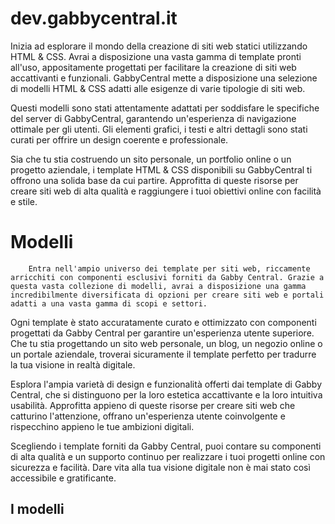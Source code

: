 # dev.gabbycentral.it
Inizia ad esplorare il mondo della creazione di siti web statici utilizzando HTML & CSS. Avrai a disposizione una vasta gamma di template pronti all'uso, appositamente progettati per facilitare la creazione di siti web accattivanti e funzionali. GabbyCentral mette a disposizione una selezione di modelli HTML & CSS adatti alle esigenze di varie tipologie di siti web.

Questi modelli sono stati attentamente adattati per soddisfare le specifiche del server di GabbyCentral, garantendo un'esperienza di navigazione ottimale per gli utenti. Gli elementi grafici, i testi e altri dettagli sono stati curati per offrire un design coerente e professionale.

Sia che tu stia costruendo un sito personale, un portfolio online o un progetto aziendale, i template HTML & CSS disponibili su GabbyCentral ti offrono una solida base da cui partire. Approfitta di queste risorse per creare siti web di alta qualità e raggiungere i tuoi obiettivi online con facilità e stile.


# Modelli
        Entra nell'ampio universo dei template per siti web, riccamente arricchiti con componenti esclusivi forniti da Gabby Central. Grazie a questa vasta collezione di modelli, avrai a disposizione una gamma incredibilmente diversificata di opzioni per creare siti web e portali adatti a una vasta gamma di scopi e settori.

Ogni template è stato accuratamente curato e ottimizzato con componenti progettati da Gabby Central per garantire un'esperienza utente superiore. Che tu stia progettando un sito web personale, un blog, un negozio online o un portale aziendale, troverai sicuramente il template perfetto per tradurre la tua visione in realtà digitale.

Esplora l'ampia varietà di design e funzionalità offerti dai template di Gabby Central, che si distinguono per la loro estetica accattivante e la loro intuitiva usabilità. Approfitta appieno di queste risorse per creare siti web che catturino l'attenzione, offrano un'esperienza utente coinvolgente e rispecchino appieno le tue ambizioni digitali.

Scegliendo i template forniti da Gabby Central, puoi contare su componenti di alta qualità e un supporto continuo per realizzare i tuoi progetti online con sicurezza e facilità. Dare vita alla tua visione digitale non è mai stato così accessibile e gratificante.

<h2>I modelli</h2>
        
















































































